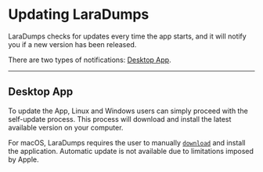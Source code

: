 # Updating LaraDumps

 LaraDumps checks for updates every time the app starts, and it will notify you if a new version has been released.

There are two types of notifications: [Desktop App](/get-started/installation?id=desktop-app).

---

## Desktop App

To update the App, Linux and Windows users can simply proceed with the self-update process. This process will download and install the latest available version on your computer.

<!--LaraDumpsVersion-->
For macOS, LaraDumps requires the user to manually [`download`](https://github.com/laradumps/app/releases/download/v2.0.0/LaraDumps-2.0.0.dmg) and install the application. Automatic update is not available due to limitations imposed by Apple.
<!--EndOfLaraDumpsVersion-->
